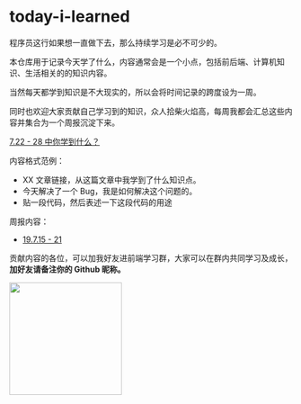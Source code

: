 # today-i-learned

程序员这行如果想一直做下去，那么持续学习是必不可少的。

本仓库用于记录今天学了什么，内容通常会是一个小点，包括前后端、计算机知识、生活相关的的知识内容。

当然每天都学到知识是不大现实的，所以会将时间记录的跨度设为一周。

同时也欢迎大家贡献自己学习到的知识，众人拾柴火焰高，每周我都会汇总这些内容并集合为一个周报沉淀下来。

[7.22 - 28 中你学到什么？](https://github.com/KieSun/today-i-learned/issues/3)

内容格式范例：

- XX 文章链接，从这篇文章中我学到了什么知识点。
- 今天解决了一个 Bug，我是如何解决这个问题的。
- 贴一段代码，然后表述一下这段代码的用途

周报内容：

- [19.7.15 - 21](https://github.com/KieSun/Dream/issues/22)

贡献内容的各位，可以加我好友进前端学习群，大家可以在群内共同学习及成长，**加好友请备注你的 Github 昵称。**

<img src='https://yck-1254263422.cos.ap-shanghai.myqcloud.com/WechatIMG203.jpeg' width='200px'/>
